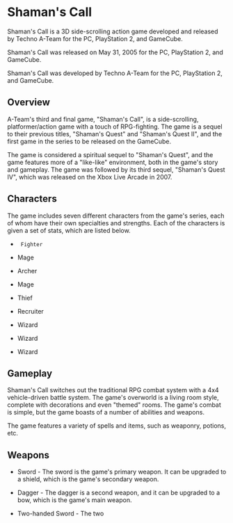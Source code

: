 # Shaman's Call

Shaman's Call is a 3D side-scrolling action game developed and released by Techno A-Team for the PC, PlayStation 2, and GameCube.

Shaman's Call was released on May 31, 2005 for the PC, PlayStation 2, and GameCube.

Shaman's Call was developed by Techno A-Team for the PC, PlayStation 2, and GameCube.

## Overview

A-Team's third and final game, "Shaman's Call", is a side-scrolling, platformer/action game with a touch of RPG-fighting. The game is a sequel to their previous titles, "Shaman's Quest" and "Shaman's Quest II", and the first game in the series to be released on the GameCube.

The game is considered a spiritual sequel to "Shaman's Quest", and the game features more of a "like-like" environment, both in the game's story and gameplay. The game was followed by its third sequel, "Shaman's Quest IV", which was released on the Xbox Live Arcade in 2007.

## Characters

The game includes seven different characters from the game's series, each of whom have their own specialties and strengths. Each of the characters is given a set of stats, which are listed below.

*      Fighter
*   Mage
*   Archer
*   Mage
*   Thief
*   Recruiter
*   Wizard
*   Wizard

*   Wizard

## Gameplay

Shaman's Call switches out the traditional RPG combat system with a 4x4 vehicle-driven battle system. The game's overworld is a living room style, complete with decorations and even "themed" rooms. The game's combat is simple, but the game boasts of a number of abilities and weapons.

The game features a variety of spells and items, such as weaponry, potions, etc.

## Weapons

*   Sword - The sword is the game's primary weapon. It can be upgraded to a shield, which is the game's secondary weapon.

*   Dagger - The dagger is a second weapon, and it can be upgraded to a bow, which is the game's main weapon.

*   Two-handed Sword - The two